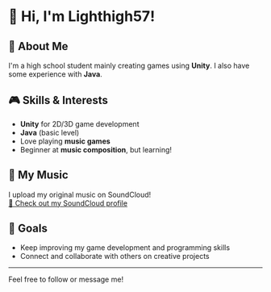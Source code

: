 # 👋 Hi, I'm Lighthigh57!

## 🏫 About Me
I'm a high school student mainly creating games using **Unity**. I also have some experience with **Java**.

## 🎮 Skills & Interests
- **Unity** for 2D/3D game development
- **Java** (basic level)
- Love playing **music games**
- Beginner at **music composition**, but learning!

## 🎵 My Music
I upload my original music on SoundCloud!  
[🔗 Check out my SoundCloud profile](https://soundcloud.com/lighthigh57)

## 🌱 Goals
- Keep improving my game development and programming skills
- Connect and collaborate with others on creative projects

---

Feel free to follow or message me!

